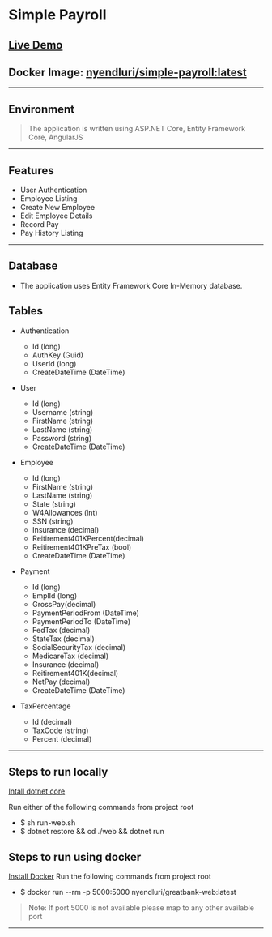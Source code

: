 # Simple Payroll

## [Live Demo](http://ec2-107-22-40-48.compute-1.amazonaws.com/)

## Docker Image: [nyendluri/simple-payroll:latest](https://hub.docker.com/r/nyendluri/simple-payroll/)

----

## Environment

> The application is written using ASP.NET Core, Entity Framework Core, AngularJS

----

## Features

* User Authentication
* Employee Listing
* Create New Employee
* Edit Employee Details
* Record Pay
* Pay History Listing

----

## Database

* The application uses Entity Framework Core In-Memory database.

## Tables

  * Authentication
    - Id (long)
    - AuthKey (Guid)
    - UserId (long)
    - CreateDateTime (DateTime)
  
* User
  - Id (long)
  - Username (string)
  - FirstName (string)
  - LastName (string)
  - Password (string)
  - CreateDateTime (DateTime)
  
* Employee
  - Id (long)
  - FirstName (string)
  - LastName (string)
  - State (string)
  - W4Allowances (int)
  - SSN (string)
  - Insurance (decimal)
  - Reitirement401KPercent(decimal)
  - Reitirement401KPreTax (bool)
  - CreateDateTime (DateTime)
  
* Payment
  - Id (long)
  - EmplId (long)
  - GrossPay(decimal)
  - PaymentPeriodFrom (DateTime)
  - PaymentPeriodTo (DateTime)
  - FedTax (decimal)
  - StateTax (decimal)
  - SocialSecurityTax (decimal)
  - MedicareTax (decimal)
  - Insurance (decimal)
  - Reitirement401K(decimal)
  - NetPay (decimal)
  - CreateDateTime (DateTime)
* TaxPercentage
  - Id (decimal)
  - TaxCode (string)
  - Percent (decimal)

----

## Steps to run locally

[Intall dotnet core](https://www.microsoft.com/net/core?WT.mc_id=Blog_CENews_Announce_CEA#windowsvs2017)

Run either of the following commands from project root

* $ sh run-web.sh
* $ dotnet restore && cd ./web && dotnet run

## Steps to run using docker

[Install Docker](https://docs.docker.com/engine/installation/#desktop)
Run the following commands from project root

* $ docker run --rm -p 5000:5000 nyendluri/greatbank-web:latest

> Note: If port 5000 is not available please map to any other available port

----
